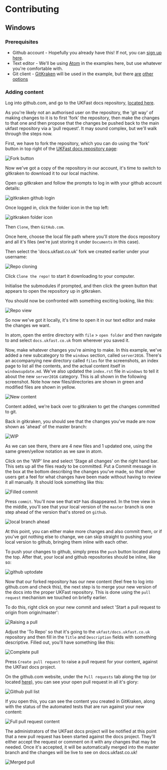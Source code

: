 # Contributing 

## Windows

### Prerequisites

* Github account - Hopefully you already have this! If not, you can [sign up here](https://github.com/join?source=header-home).
* Text editor - We'll be using [Atom](https://atom.io/) in the examples here, but use whatever you're comfortable with.
* Git client - [GitKraken](https://www.gitkraken.com/) will be used in the example, but there [are](https://git-for-windows.github.io/) [other](https://www.sourcetreeapp.com/) [options](https://git-scm.com/download/win)

### Adding content

Log into github.com, and go to the UKFast docs repository, [located here](https://github.com/ukfast/docs.ukfast.co.uk).

As you're likely not an authorised user on the repository, the 'git way' of making changes to it is to first 'fork' the repository, then make the changes to that one and then propose that the changes be pushed back to the main ukfast repository via a 'pull request'. It may sound complex, but we'll walk through the steps now. 

First, we have to fork the repository, which you can do using the 'fork' button in top right of the [UKFast docs repository page](https://github.com/ukfast/docs.ukfast.co.uk):

![Fork button](files/5.png)

Now we've got a copy of the repository in our account, it's time to switch to gitkraken to download it to our local machine. 

Open up gitkraken and follow the prompts to log in with your github account details:

![gitkraken github login](files/1.png)

Once logged in, click the folder icon in the top left:

![gitkraken folder icon](files/2.png)

Then `Clone`, then `GitHub.com`.

Once here, choose the local file path where you'll store the docs repository and all it's files (we're just storing it under `Documents` in this case).

Then select the 'docs.ukfast.co.uk' fork we created earlier under your username:

![Repo cloning](files/3.png)

Click `Clone the repo!` to start it downloading to your computer.

Initialise the submodules if prompted, and then click the green button that appears to open the repository up in gitkraken.

You should now be confronted with something exciting looking, like this:

![Repo view](files/4.png)

So now we've got it locally, it's time to open it in our text editor and make the changes we want.

In atom, open the entire directory with `file` > `open folder` and then navigate to and select `docs.ukfast.co.uk` from wherever you saved it.

Now, make whatever changes you're aiming to make. In this example, we've added a new subcategory to the `windows` section, called `server2016`. There's an accompanying new directory called `files` for the screenshots, an index page to list all the contents, and the actual content itself in `windowsupdate.md`. We've also updated the `index.rst` file in `windows` to tell it about the new `server2016` category. This is all shown in the following screenshot. Note how new files/directories are shown in green and modified files are shown in yellow.

![New content](files/7.png)

Content added, we're back over to gitkraken to get the changes committed to git.

Back in gitkraken, you should see that the changes you've made are now shown as 'ahead' of the master branch:

![WIP](files/8.png)

As we can see there, there are 4 new files and 1 updated one, using the same green/yellow notation as we saw in atom.

Click on the 'WIP' line and select 'Stage all changes' on the right hand bar. This sets up all the files ready to be committed. Put a Commit message in the box at the bottom describing the changes you've made, so that other users get a feel for what changes have been made without having to review it all manually. It should look something like this:

![Filled commit](files/9.png)

Press `commit`. You'll now see that `WIP` has disappeared. In the tree view in the middle, you'll see that your local version of the `master` branch is one step ahead of the version that's stored on `github`. 

![local branch ahead](files/10.png)

At this point, you can either make more changes and also commit them, or if you've got nothing else to change, we can skip straight to pushing your local version to github, bringing them inline with each other.

To push your changes to github, simply press the `push` button located along the top. After that, your local and github repositories should be inline, like so:

![github uptodate](files/11.png)

Now that our forked repository has our new content (feel free to log into github.com and check this), the next step is to merge your new version of the docs into the proper UKFast repository. This is done using the `pull request` mechanism we touched on briefly earlier.

To do this, right click on your new commit and select 'Start a pull request to origin from origin/master':

![Raising a pull](files/12.png)

Adjust the 'To Repo' so that it's going to the `ukfast/docs.ukfast.co.uk` repository and then fill in the `Title` and `Description` fields with something descriptive. Filled out, you'll have something like this:

![Complete pull](files/13.png)

Press `Create pull request` to raise a pull request for your content, against the UKFast docs project.

On the github.com website, under the `Pull requests` tab along the top (or located [here](https://github.com/pulls)), you can see your open pull request in all it's glory:

![Github pull list](files/14.png)

If you open this, you can see the content you created in GitKraken, along with the status of the automated tests that are run against your new content:

![Full pull request content](files/15.png)

The administrators of the UKFast docs project will be notified at this point that a new pull request has been started against the docs project. They'll either accept the request or comment on it with any changes that may be needed. Once it's accepted, it will be automatically merged into the master branch and the changes will be live to see on docs.ukfast.co.uk!

![Merged pull](files/16.png)

